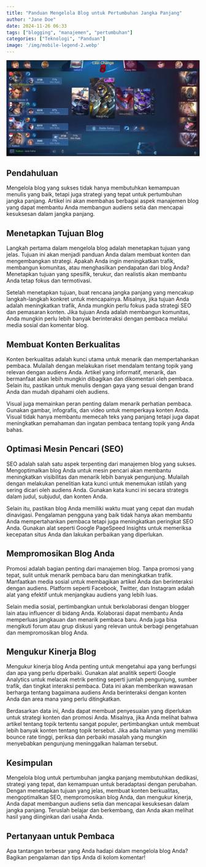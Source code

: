 ```yaml
---
title: "Panduan Mengelola Blog untuk Pertumbuhan Jangka Panjang"
author: "Jane Doe"
date: 2024-11-26 06:33
tags: ["blogging", "manajemen", "pertumbuhan"]
categories: ["Teknologi", "Panduan"]
image: '/img/mobile-legend-2.webp'
---
```


![mobile legend](/img/mobile-legend-2.webp)

## Pendahuluan

Mengelola blog yang sukses tidak hanya membutuhkan kemampuan menulis yang baik, tetapi juga strategi yang tepat untuk pertumbuhan jangka panjang. Artikel ini akan membahas berbagai aspek manajemen blog yang dapat membantu Anda membangun audiens setia dan mencapai kesuksesan dalam jangka panjang.

## Menetapkan Tujuan Blog

Langkah pertama dalam mengelola blog adalah menetapkan tujuan yang jelas. Tujuan ini akan menjadi panduan Anda dalam membuat konten dan mengembangkan strategi. Apakah Anda ingin meningkatkan trafik, membangun komunitas, atau menghasilkan pendapatan dari blog Anda? Menetapkan tujuan yang spesifik, terukur, dan realistis akan membantu Anda tetap fokus dan termotivasi.

Setelah menetapkan tujuan, buat rencana jangka panjang yang mencakup langkah-langkah konkret untuk mencapainya. Misalnya, jika tujuan Anda adalah meningkatkan trafik, Anda mungkin perlu fokus pada strategi SEO dan pemasaran konten. Jika tujuan Anda adalah membangun komunitas, Anda mungkin perlu lebih banyak berinteraksi dengan pembaca melalui media sosial dan komentar blog.

## Membuat Konten Berkualitas

Konten berkualitas adalah kunci utama untuk menarik dan mempertahankan pembaca. Mulailah dengan melakukan riset mendalam tentang topik yang relevan dengan audiens Anda. Artikel yang informatif, menarik, dan bermanfaat akan lebih mungkin dibagikan dan dikomentari oleh pembaca. Selain itu, pastikan untuk menulis dengan gaya yang sesuai dengan brand Anda dan mudah dipahami oleh audiens.

Visual juga memainkan peran penting dalam menarik perhatian pembaca. Gunakan gambar, infografis, dan video untuk memperkaya konten Anda. Visual tidak hanya membantu memecah teks yang panjang tetapi juga dapat meningkatkan pemahaman dan ingatan pembaca tentang topik yang Anda bahas.

## Optimasi Mesin Pencari (SEO)

SEO adalah salah satu aspek terpenting dari manajemen blog yang sukses. Mengoptimalkan blog Anda untuk mesin pencari akan membantu meningkatkan visibilitas dan menarik lebih banyak pengunjung. Mulailah dengan melakukan penelitian kata kunci untuk menemukan istilah yang sering dicari oleh audiens Anda. Gunakan kata kunci ini secara strategis dalam judul, subjudul, dan konten Anda.

Selain itu, pastikan blog Anda memiliki waktu muat yang cepat dan mudah dinavigasi. Pengalaman pengguna yang baik tidak hanya akan membantu Anda mempertahankan pembaca tetapi juga meningkatkan peringkat SEO Anda. Gunakan alat seperti Google PageSpeed Insights untuk memeriksa kecepatan situs Anda dan lakukan perbaikan yang diperlukan.

## Mempromosikan Blog Anda

Promosi adalah bagian penting dari manajemen blog. Tanpa promosi yang tepat, sulit untuk menarik pembaca baru dan meningkatkan trafik. Manfaatkan media sosial untuk membagikan artikel Anda dan berinteraksi dengan audiens. Platform seperti Facebook, Twitter, dan Instagram adalah alat yang efektif untuk menjangkau audiens yang lebih luas.

Selain media sosial, pertimbangkan untuk berkolaborasi dengan blogger lain atau influencer di bidang Anda. Kolaborasi dapat membantu Anda memperluas jangkauan dan menarik pembaca baru. Anda juga bisa mengikuti forum atau grup diskusi yang relevan untuk berbagi pengetahuan dan mempromosikan blog Anda.

## Mengukur Kinerja Blog

Mengukur kinerja blog Anda penting untuk mengetahui apa yang berfungsi dan apa yang perlu diperbaiki. Gunakan alat analitik seperti Google Analytics untuk melacak metrik penting seperti jumlah pengunjung, sumber trafik, dan tingkat interaksi pembaca. Data ini akan memberikan wawasan berharga tentang bagaimana audiens Anda berinteraksi dengan konten Anda dan area mana yang perlu ditingkatkan.

Berdasarkan data ini, Anda dapat membuat penyesuaian yang diperlukan untuk strategi konten dan promosi Anda. Misalnya, jika Anda melihat bahwa artikel tentang topik tertentu sangat populer, pertimbangkan untuk membuat lebih banyak konten tentang topik tersebut. Jika ada halaman yang memiliki bounce rate tinggi, periksa dan perbaiki masalah yang mungkin menyebabkan pengunjung meninggalkan halaman tersebut.

## Kesimpulan

Mengelola blog untuk pertumbuhan jangka panjang membutuhkan dedikasi, strategi yang tepat, dan kemampuan untuk beradaptasi dengan perubahan. Dengan menetapkan tujuan yang jelas, membuat konten berkualitas, mengoptimalkan SEO, mempromosikan blog Anda, dan mengukur kinerja, Anda dapat membangun audiens setia dan mencapai kesuksesan dalam jangka panjang. Teruslah belajar dan berkembang, dan Anda akan melihat hasil yang diinginkan dari usaha Anda.

## Pertanyaan untuk Pembaca

Apa tantangan terbesar yang Anda hadapi dalam mengelola blog Anda? Bagikan pengalaman dan tips Anda di kolom komentar!

